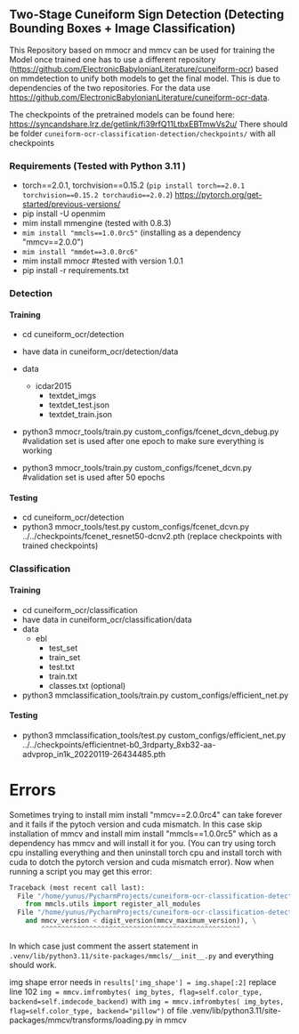 ## Two-Stage Cuneiform Sign Detection (Detecting Bounding Boxes + Image Classification)

This Repository based on mmocr and mmcv can be used for training the Model once trained one has to use a different
repository (https://github.com/ElectronicBabylonianLiterature/cuneiform-ocr) based on mmdetection to unify both models to get the final model.
This is due to dependencies of the two repositories. For the data use https://github.com/ElectronicBabylonianLiterature/cuneiform-ocr-data.

The checkpoints of the pretrained models can be found here: https://syncandshare.lrz.de/getlink/fi39rfQ11LtbxEBTmwVs2u/
There should be folder `cuneiform-ocr-classification-detection/checkpoints/` with all checkpoints


### Requirements (Tested with Python 3.11 )
- torch==2.0.1, torchvision==0.15.2 (`pip install torch==2.0.1 torchvision==0.15.2 torchaudio==2.0.2`) https://pytorch.org/get-started/previous-versions/
- pip install -U openmim 
- mim install mmengine (tested with 0.8.3)
- `mim install "mmcls==1.0.0rc5"` (installing as a dependency "mmcv==2.0.0")
- `mim install "mmdet==3.0.0rc6"`
- mim install mmocr #tested with version 1.0.1
- pip install -r requirements.txt


### Detection
#### Training
- cd cuneiform_ocr/detection
- have data in cuneiform_ocr/detection/data
- data
  - icdar2015
    - textdet_imgs
    - textdet_test.json
    - textdet_train.json

- python3 mmocr_tools/train.py custom_configs/fcenet_dcvn_debug.py #validation set is used after one epoch to make sure everything is working
- python3 mmocr_tools/train.py custom_configs/fcenet_dcvn.py #validation set is used after 50 epochs
#### Testing
- cd cuneiform_ocr/detection
- python3 mmocr_tools/test.py custom_configs/fcenet_dcvn.py ../../checkpoints/fcenet_resnet50-dcnv2.pth  (replace checkpoints with trained checkpoints)

### Classification
#### Training
- cd cuneiform_ocr/classification
- have data in cuneiform_ocr/classification/data
- data
  - ebl
    - test_set
    - train_set
    - test.txt
    - train.txt
    - classes.txt (optional)
- python3 mmclassification_tools/train.py custom_configs/efficient_net.py

#### Testing
- python3 mmclassification_tools/test.py custom_configs/efficient_net.py ../../checkpoints/efficientnet-b0_3rdparty_8xb32-aa-advprop_in1k_20220119-26434485.pth

# Errors
Sometimes trying to install mim install "mmcv==2.0.0rc4" can take forever and it fails
if the pytoch version and cuda mismatch. In this case skip installation of mmcv and install mim install "mmcls==1.0.0rc5"
which as a dependency has mmcv and will install it for you. (You can try using torch cpu installing everything
and then uninstall torch cpu and install torch with cuda to dotch the pytorch version and cuda mismatch error).
Now when running a script you may get this error:
```python
Traceback (most recent call last):
  File "/home/yunus/PycharmProjects/cuneiform-ocr-classification-detection/cuneiform_ocr/classification/mmclassification_tools/train.py", line 12, in <module>
    from mmcls.utils import register_all_modules
  File "/home/yunus/PycharmProjects/cuneiform-ocr-classification-detection/.venv/lib/python3.11/site-packages/mmcls/__init__.py", line 18, in <module>
    and mmcv_version < digit_version(mmcv_maximum_version)), \
        ^^^^^^^^^^^^^^^^^^^^^^^^^^^^^^^^^^^^^^^^^^^^^^^^^^
```

In which case just comment the assert statement in `.venv/lib/python3.11/site-packages/mmcls/__init__.py` and 
everything should work.

img shape error needs in `results['img_shape'] = img.shape[:2]` replace line 102 `img = mmcv.imfrombytes(
                img_bytes, flag=self.color_type, backend=self.imdecode_backend)` with `img = mmcv.imfrombytes(
                img_bytes, flag=self.color_type, backend="pillow")` of file .venv/lib/python3.11/site-packages/mmcv/transforms/loading.py in mmcv

